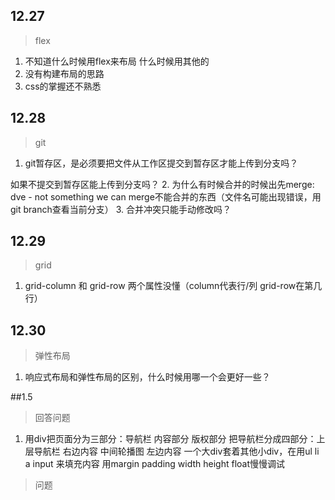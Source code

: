 
## 12.27
> flex
1. 不知道什么时候用flex来布局
  什么时候用其他的
2. 没有构建布局的思路
3. css的掌握还不熟悉
## 12.28
>git

1. git暂存区，是必须要把文件从工作区提交到暂存区才能上传到分支吗？

如果不提交到暂存区能上传到分支吗？
2. 为什么有时候合并的时候出先merge: dve - not something we can merge不能合并的东西（文件名可能出现错误，用git branch查看当前分支）
3. 合并冲突只能手动修改吗？

## 12.29
>grid
1.  grid-column 和 grid-row 两个属性没懂（column代表行/列  grid-row在第几行）
## 12.30
>弹性布局
1. 响应式布局和弹性布局的区别，什么时候用哪一个会更好一些？

##1.5
>回答问题
1. 用div把页面分为三部分：导航栏  内容部分 版权部分
把导航栏分成四部分：上层导航栏 右边内容 中间轮播图 左边内容 一个大div套着其他小div，在用ul li a input 来填充内容
用margin padding width height float慢慢调试
 >问题